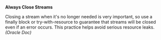 **Always Close Streams**

Closing a stream when it's no longer needed is very important,
so use a finally block or try-with-resource to guarantee that streams will be closed even if an error occurs.
This practice helps avoid serious resource leaks._(Oracle Doc)_